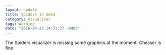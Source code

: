 ```yaml
---
layout: update
title: Spiders in need
category: visualizer
tags: Warning
date: "2016-04-23 14:31:37 -0400"
---
```


The Spiders visualizer is missing some graphics at the moment. Chesser is fine
